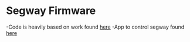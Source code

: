 # Segway Firmware
-Code is heavily based on work found [here](https://github.com/ovaltineo/SegwayClone)
-App to control segway found [here](https://www.diyelectriccar.com/forums/showthread.php/ovaltines-segway-clone-89471.html)
